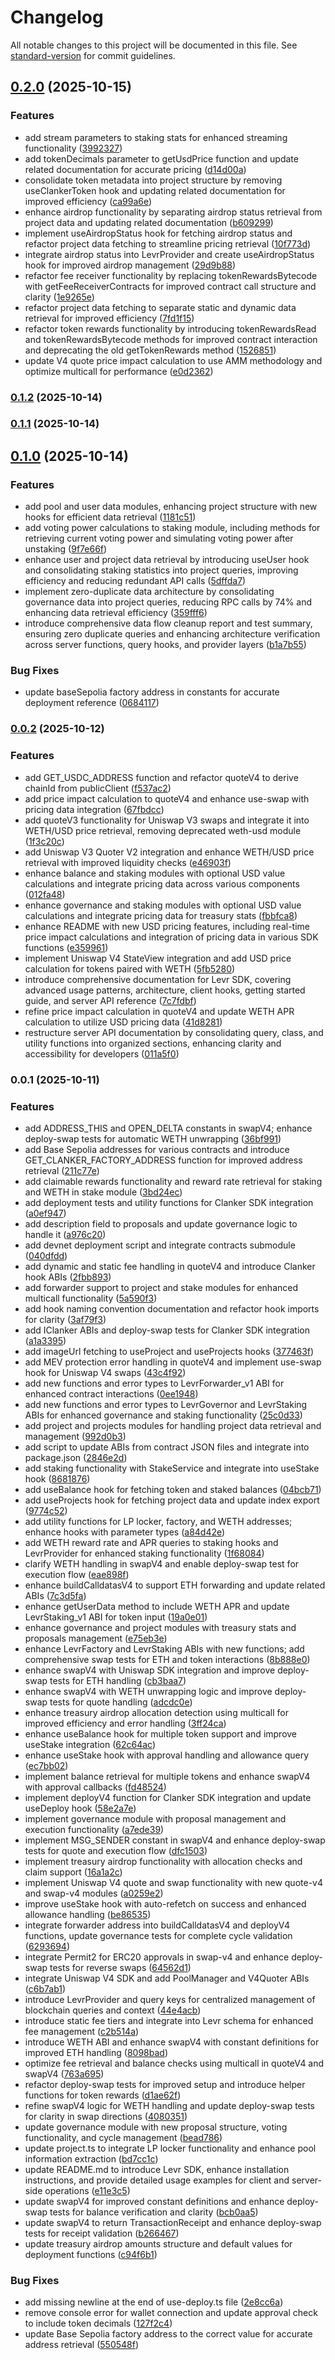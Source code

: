 # Changelog

All notable changes to this project will be documented in this file. See [standard-version](https://github.com/conventional-changelog/standard-version) for commit guidelines.

## [0.2.0](https://github.com/quantidexyz/levr-sdk/compare/v0.1.2...v0.2.0) (2025-10-15)


### Features

* add stream parameters to staking stats for enhanced streaming functionality ([3992327](https://github.com/quantidexyz/levr-sdk/commit/3992327a8d943ffd9138ad70942b24d3ef258a32))
* add tokenDecimals parameter to getUsdPrice function and update related documentation for accurate pricing ([d14d00a](https://github.com/quantidexyz/levr-sdk/commit/d14d00a0cb91d79601bab828c94133ec6086323b))
* consolidate token metadata into project structure by removing useClankerToken hook and updating related documentation for improved efficiency ([ca99a6e](https://github.com/quantidexyz/levr-sdk/commit/ca99a6e95fbf95318f8f2b13f0ba2107c2a901d0))
* enhance airdrop functionality by separating airdrop status retrieval from project data and updating related documentation ([b609299](https://github.com/quantidexyz/levr-sdk/commit/b609299a54d909c6386b7abc7da06a9e7d3390c2))
* implement useAirdropStatus hook for fetching airdrop status and refactor project data fetching to streamline pricing retrieval ([10f773d](https://github.com/quantidexyz/levr-sdk/commit/10f773dcfe71e2c0d070ce7cd89c9c1096e8cf1b))
* integrate airdrop status into LevrProvider and create useAirdropStatus hook for improved airdrop management ([29d9b88](https://github.com/quantidexyz/levr-sdk/commit/29d9b887d1c13bd73f2f530f538b5bcdcd5d818b))
* refactor fee receiver functionality by replacing tokenRewardsBytecode with getFeeReceiverContracts for improved contract call structure and clarity ([1e9265e](https://github.com/quantidexyz/levr-sdk/commit/1e9265eb9a22a474da6c3de6770094573e51e2ce))
* refactor project data fetching to separate static and dynamic data retrieval for improved efficiency ([7fd1f15](https://github.com/quantidexyz/levr-sdk/commit/7fd1f156662bc03e6a4fa36a16f31c128973dba7))
* refactor token rewards functionality by introducing tokenRewardsRead and tokenRewardsBytecode methods for improved contract interaction and deprecating the old getTokenRewards method ([1526851](https://github.com/quantidexyz/levr-sdk/commit/15268512f09ffb4d08d8ee80391798c92be93fb0))
* update V4 quote price impact calculation to use AMM methodology and optimize multicall for performance ([e0d2362](https://github.com/quantidexyz/levr-sdk/commit/e0d2362b7af6b97eb7656cbdf556135ab2637f6e))

### [0.1.2](https://github.com/quantidexyz/levr-sdk/compare/v0.1.1...v0.1.2) (2025-10-14)

### [0.1.1](https://github.com/quantidexyz/levr-sdk/compare/v0.1.0...v0.1.1) (2025-10-14)

## [0.1.0](https://github.com/quantidexyz/levr-sdk/compare/v0.0.2...v0.1.0) (2025-10-14)


### Features

* add pool and user data modules, enhancing project structure with new hooks for efficient data retrieval ([1181c51](https://github.com/quantidexyz/levr-sdk/commit/1181c5105f918bfc9df2ad4f5cd7a73b5f5fff3d))
* add voting power calculations to staking module, including methods for retrieving current voting power and simulating voting power after unstaking ([9f7e66f](https://github.com/quantidexyz/levr-sdk/commit/9f7e66f83b7bb5a3b9b7014a829582e15baa9f31))
* enhance user and project data retrieval by introducing useUser hook and consolidating staking statistics into project queries, improving efficiency and reducing redundant API calls ([5dffda7](https://github.com/quantidexyz/levr-sdk/commit/5dffda7e3c622c920a439d4cce2ea10cea751af9))
* implement zero-duplicate data architecture by consolidating governance data into project queries, reducing RPC calls by 74% and enhancing data retrieval efficiency ([359fff6](https://github.com/quantidexyz/levr-sdk/commit/359fff6ec1cfaabcb15ac0fe380d0302fc608dd4))
* introduce comprehensive data flow cleanup report and test summary, ensuring zero duplicate queries and enhancing architecture verification across server functions, query hooks, and provider layers ([b1a7b55](https://github.com/quantidexyz/levr-sdk/commit/b1a7b55e1bb6111bb229d0e1cec0bd0cf2f18c07))


### Bug Fixes

* update baseSepolia factory address in constants for accurate deployment reference ([0684117](https://github.com/quantidexyz/levr-sdk/commit/06841174b8cbcb3f5a3f85a49c8dcdd8227088b4))

### [0.0.2](https://github.com/quantidexyz/levr-sdk/compare/v0.0.1...v0.0.2) (2025-10-12)

### Features

- add GET_USDC_ADDRESS function and refactor quoteV4 to derive chainId from publicClient ([f537ac2](https://github.com/quantidexyz/levr-sdk/commit/f537ac248d7b8a037b481fc8a27885199d3ebd5c))
- add price impact calculation to quoteV4 and enhance use-swap with pricing data integration ([67fbdcc](https://github.com/quantidexyz/levr-sdk/commit/67fbdccfc827e51f0f26d5546bb137bc4b02b28b))
- add quoteV3 functionality for Uniswap V3 swaps and integrate it into WETH/USD price retrieval, removing deprecated weth-usd module ([1f3c20c](https://github.com/quantidexyz/levr-sdk/commit/1f3c20c1b99489d731dba1931c6910ad73175fc6))
- add Uniswap V3 Quoter V2 integration and enhance WETH/USD price retrieval with improved liquidity checks ([e46903f](https://github.com/quantidexyz/levr-sdk/commit/e46903fc37a9cc78ee3614c0dc65f0f2a4e56884))
- enhance balance and staking modules with optional USD value calculations and integrate pricing data across various components ([012fa48](https://github.com/quantidexyz/levr-sdk/commit/012fa480c5f81f79a4d316cb7426be2d5b31c2c8))
- enhance governance and staking modules with optional USD value calculations and integrate pricing data for treasury stats ([fbbfca8](https://github.com/quantidexyz/levr-sdk/commit/fbbfca8c8346fd795f0b4893c7ee07634f33d3f6))
- enhance README with new USD pricing features, including real-time price impact calculations and integration of pricing data in various SDK functions ([e359961](https://github.com/quantidexyz/levr-sdk/commit/e359961a49299b2b9f00b22811222390fbb751a2))
- implement Uniswap V4 StateView integration and add USD price calculation for tokens paired with WETH ([5fb5280](https://github.com/quantidexyz/levr-sdk/commit/5fb5280cac44d733fe28cd273a3545c2f422c6f0))
- introduce comprehensive documentation for Levr SDK, covering advanced usage patterns, architecture, client hooks, getting started guide, and server API reference ([7c7fdbf](https://github.com/quantidexyz/levr-sdk/commit/7c7fdbfb762a54dfc8330259e7ba169d5001496e))
- refine price impact calculation in quoteV4 and update WETH APR calculation to utilize USD pricing data ([41d8281](https://github.com/quantidexyz/levr-sdk/commit/41d828123e9de2247701964c0ebbec15a0ad3624))
- restructure server API documentation by consolidating query, class, and utility functions into organized sections, enhancing clarity and accessibility for developers ([011a5f0](https://github.com/quantidexyz/levr-sdk/commit/011a5f019f8e70530facbc93866b1436a4583d3e))

### 0.0.1 (2025-10-11)

### Features

- add ADDRESS_THIS and OPEN_DELTA constants in swapV4; enhance deploy-swap tests for automatic WETH unwrapping ([36bf991](https://github.com/quantidexyz/levr-sdk/commit/36bf99193ed1ce2f7d56d67c2c61206d79e4effc))
- add Base Sepolia addresses for various contracts and introduce GET_CLANKER_FACTORY_ADDRESS function for improved address retrieval ([211c77e](https://github.com/quantidexyz/levr-sdk/commit/211c77e2634776ddc36bb93fc64a305f5f8fb70b))
- add claimable rewards functionality and reward rate retrieval for staking and WETH in stake module ([3bd24ec](https://github.com/quantidexyz/levr-sdk/commit/3bd24ec00ae72bc4f91eb698c81eb91c08609e45))
- add deployment tests and utility functions for Clanker SDK integration ([a0ef947](https://github.com/quantidexyz/levr-sdk/commit/a0ef9475d7d87c4e6f14933db3728e3d8be6f9e5))
- add description field to proposals and update governance logic to handle it ([a976c20](https://github.com/quantidexyz/levr-sdk/commit/a976c20e40bd82d33e5813323da63752519a61d2))
- add devnet deployment script and integrate contracts submodule ([040dfdd](https://github.com/quantidexyz/levr-sdk/commit/040dfddba8d58755a86b6d1af7978a73c7a4f321))
- add dynamic and static fee handling in quoteV4 and introduce Clanker hook ABIs ([2fbb893](https://github.com/quantidexyz/levr-sdk/commit/2fbb8938c11adaaaa5b70a831f9ccca7bf123d3b))
- add forwarder support to project and stake modules for enhanced multicall functionality ([5a590f3](https://github.com/quantidexyz/levr-sdk/commit/5a590f30e24c16124fa628d104b96ee72596260d))
- add hook naming convention documentation and refactor hook imports for clarity ([3af79f3](https://github.com/quantidexyz/levr-sdk/commit/3af79f3540237f3ecfe4309e1f6b92292263e54a))
- add IClanker ABIs and deploy-swap tests for Clanker SDK integration ([a1a3395](https://github.com/quantidexyz/levr-sdk/commit/a1a3395c6e26059265eb2b16658a526b42a1c001))
- add imageUrl fetching to useProject and useProjects hooks ([377463f](https://github.com/quantidexyz/levr-sdk/commit/377463f6081e0368274d7a45f1cb14f433786a96))
- add MEV protection error handling in quoteV4 and implement use-swap hook for Uniswap V4 swaps ([43c4f92](https://github.com/quantidexyz/levr-sdk/commit/43c4f92c0fb45899290bd9199401b1d17df391e7))
- add new functions and error types to LevrForwarder_v1 ABI for enhanced contract interactions ([0ee1948](https://github.com/quantidexyz/levr-sdk/commit/0ee194831c12ee59c12bcc279b9e8554d5a8a105))
- add new functions and error types to LevrGovernor and LevrStaking ABIs for enhanced governance and staking functionality ([25c0d33](https://github.com/quantidexyz/levr-sdk/commit/25c0d33bd34e650f2364500b37f4f76d0e997c23))
- add project and projects modules for handling project data retrieval and management ([992d0b3](https://github.com/quantidexyz/levr-sdk/commit/992d0b35b44736374239787b81175ca8d7c46877))
- add script to update ABIs from contract JSON files and integrate into package.json ([2846e2d](https://github.com/quantidexyz/levr-sdk/commit/2846e2dce7407c277af7f0164feee7086925b193))
- add staking functionality with StakeService and integrate into useStake hook ([8681876](https://github.com/quantidexyz/levr-sdk/commit/86818761eeb5037bfaf8d22dbcd1ce706e0dfa9e))
- add useBalance hook for fetching token and staked balances ([04bcb71](https://github.com/quantidexyz/levr-sdk/commit/04bcb7166549407fe848321e7e9f03605f1defac))
- add useProjects hook for fetching project data and update index export ([9774c52](https://github.com/quantidexyz/levr-sdk/commit/9774c52bb574487a25e7a18b6802c7a0543be23c))
- add utility functions for LP locker, factory, and WETH addresses; enhance hooks with parameter types ([a84d42e](https://github.com/quantidexyz/levr-sdk/commit/a84d42e8749439aa9ba50ad8b7e8bf431204f227))
- add WETH reward rate and APR queries to staking hooks and LevrProvider for enhanced staking functionality ([1f68084](https://github.com/quantidexyz/levr-sdk/commit/1f68084d184d04b6d173587fef3922bb945ad1b3))
- clarify WETH handling in swapV4 and enable deploy-swap test for execution flow ([eae898f](https://github.com/quantidexyz/levr-sdk/commit/eae898f459e226ead55d8f553d886809f721eddf))
- enhance buildCalldatasV4 to support ETH forwarding and update related ABIs ([7c3d5fa](https://github.com/quantidexyz/levr-sdk/commit/7c3d5fafda3cb7cfc2fa9e845d0fa0a42abc23d0))
- enhance getUserData method to include WETH APR and update LevrStaking_v1 ABI for token input ([19a0e01](https://github.com/quantidexyz/levr-sdk/commit/19a0e0188661ea846f4137c3b4d15f6271aea33a))
- enhance governance and project modules with treasury stats and proposals management ([e75eb3e](https://github.com/quantidexyz/levr-sdk/commit/e75eb3ea039335b855a86c7f81464bf1f66dae8b))
- enhance LevrFactory and LevrStaking ABIs with new functions; add comprehensive swap tests for ETH and token interactions ([8b888e0](https://github.com/quantidexyz/levr-sdk/commit/8b888e0b57d6cf795c57bfb5a8a185cad23d7ec7))
- enhance swapV4 with Uniswap SDK integration and improve deploy-swap tests for ETH handling ([cb3baa7](https://github.com/quantidexyz/levr-sdk/commit/cb3baa7fcf3a49380cee9602b4f4657dbbf8d4e1))
- enhance swapV4 with WETH unwrapping logic and improve deploy-swap tests for quote handling ([adcdc0e](https://github.com/quantidexyz/levr-sdk/commit/adcdc0e1b9ca840fb40aba34f9115e23d2a58e93))
- enhance treasury airdrop allocation detection using multicall for improved efficiency and error handling ([3ff24ca](https://github.com/quantidexyz/levr-sdk/commit/3ff24ca6153a33b836a0c36414d3583d8359efc2))
- enhance useBalance hook for multiple token support and improve useStake integration ([62c64ac](https://github.com/quantidexyz/levr-sdk/commit/62c64ac61c4aae173a874826bac20d7a2497cf9e))
- enhance useStake hook with approval handling and allowance query ([ec7bb02](https://github.com/quantidexyz/levr-sdk/commit/ec7bb020dd95d0df15a8d0f5f91167c5ce80109d))
- implement balance retrieval for multiple tokens and enhance swapV4 with approval callbacks ([fd48524](https://github.com/quantidexyz/levr-sdk/commit/fd48524b0652a26c199a475e5e542444a565523f))
- implement deployV4 function for Clanker SDK integration and update useDeploy hook ([58e2a7e](https://github.com/quantidexyz/levr-sdk/commit/58e2a7ec72aaa757e8436f0fd44b01a2c062aad9))
- implement governance module with proposal management and execution functionality ([a7ede39](https://github.com/quantidexyz/levr-sdk/commit/a7ede392c67effb4d0f9df52252f3f04f94cf5d5))
- implement MSG_SENDER constant in swapV4 and enhance deploy-swap tests for quote and execution flow ([dfc1503](https://github.com/quantidexyz/levr-sdk/commit/dfc15037d9e7aa5ea8531ff3a0e6e69a25a39dba))
- implement treasury airdrop functionality with allocation checks and claim support ([16a1a2c](https://github.com/quantidexyz/levr-sdk/commit/16a1a2c5a25962be8f58caac1f0b19086349220f))
- implement Uniswap V4 quote and swap functionality with new quote-v4 and swap-v4 modules ([a0259e2](https://github.com/quantidexyz/levr-sdk/commit/a0259e25cd9bd937054a0efc778a6935746a1475))
- improve useStake hook with auto-refetch on success and enhanced allowance handling ([be86535](https://github.com/quantidexyz/levr-sdk/commit/be86535ef606ecc0bc1c8a4565ad213da8a589c5))
- integrate forwarder address into buildCalldatasV4 and deployV4 functions, update governance tests for complete cycle validation ([6293694](https://github.com/quantidexyz/levr-sdk/commit/6293694fe04c89c808df3ad18c9ec2c05527a9d5))
- integrate Permit2 for ERC20 approvals in swap-v4 and enhance deploy-swap tests for reverse swaps ([64562d1](https://github.com/quantidexyz/levr-sdk/commit/64562d16a9f1b1ab768d7e77692c057ac5631684))
- integrate Uniswap V4 SDK and add PoolManager and V4Quoter ABIs ([c6b7ab1](https://github.com/quantidexyz/levr-sdk/commit/c6b7ab11301621c82d4a1de7d6197e5e838027ec))
- introduce LevrProvider and query keys for centralized management of blockchain queries and context ([44e4acb](https://github.com/quantidexyz/levr-sdk/commit/44e4acbf18da0a61b84f2e822c85ca8c30cdb25f))
- introduce static fee tiers and integrate into Levr schema for enhanced fee management ([c2b514a](https://github.com/quantidexyz/levr-sdk/commit/c2b514ade0a1f82047685c8499bd6797da0d5950))
- introduce WETH ABI and enhance swapV4 with constant definitions for improved ETH handling ([8098bad](https://github.com/quantidexyz/levr-sdk/commit/8098bad88ddf71743427e3723e10d275d645ee61))
- optimize fee retrieval and balance checks using multicall in quoteV4 and swapV4 ([763a695](https://github.com/quantidexyz/levr-sdk/commit/763a695c1aeead0c0f9f86a5cc6640c7a1daeb2c))
- refactor deploy-swap tests for improved setup and introduce helper functions for token rewards ([d1ae62f](https://github.com/quantidexyz/levr-sdk/commit/d1ae62ff2f9cab1457f54a3e7e4cfeb9b14e2ec6))
- refine swapV4 logic for WETH handling and update deploy-swap tests for clarity in swap directions ([4080351](https://github.com/quantidexyz/levr-sdk/commit/408035129ea95101ad4a1e327398d3f146b507a9))
- update governance module with new proposal structure, voting functionality, and cycle management ([bead786](https://github.com/quantidexyz/levr-sdk/commit/bead7869b813aee603ff8345f232ff75489c1a31))
- update project.ts to integrate LP locker functionality and enhance pool information extraction ([bd7cc1c](https://github.com/quantidexyz/levr-sdk/commit/bd7cc1c6e50ef48c340031ebfd06d9adc5b4557f))
- update README.md to introduce Levr SDK, enhance installation instructions, and provide detailed usage examples for client and server-side operations ([e11e3c5](https://github.com/quantidexyz/levr-sdk/commit/e11e3c5076f03a135725cd6c451b2003932d188a))
- update swapV4 for improved constant definitions and enhance deploy-swap tests for balance verification and clarity ([bcb0aa5](https://github.com/quantidexyz/levr-sdk/commit/bcb0aa5cb75ecadf7514650c35e6b79ec7f0aa82))
- update swapV4 to return TransactionReceipt and enhance deploy-swap tests for receipt validation ([b266467](https://github.com/quantidexyz/levr-sdk/commit/b26646789aeca9e4a629475b31690a0125c1132a))
- update treasury airdrop amounts structure and default values for deployment functions ([c94f6b1](https://github.com/quantidexyz/levr-sdk/commit/c94f6b10d817ea0f32b53d7a642ba56e5ac3422e))

### Bug Fixes

- add missing newline at the end of use-deploy.ts file ([2e8cc6a](https://github.com/quantidexyz/levr-sdk/commit/2e8cc6ac969e61a739961a5949afc0033029238e))
- remove console error for wallet connection and update approval check to include token decimals ([127f2c4](https://github.com/quantidexyz/levr-sdk/commit/127f2c46090983d7887d944df4370f83906dd0dc))
- update Base Sepolia factory address to the correct value for accurate address retrieval ([550548f](https://github.com/quantidexyz/levr-sdk/commit/550548f41edfeaebb3b931b0e6180d8be0ee03e9))
